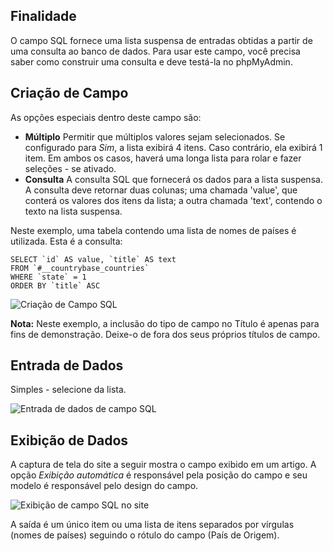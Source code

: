 <!-- Filename: J3.x:Adding_custom_fields/Sql_Field / Display title: Campo SQL -->

## Finalidade

O campo SQL fornece uma lista suspensa de entradas obtidas a partir de uma consulta ao banco de dados. Para usar este campo, você precisa saber como construir uma consulta e deve testá-la no phpMyAdmin.

## Criação de Campo

As opções especiais dentro deste campo são:

- **Múltiplo** Permitir que múltiplos valores sejam selecionados. Se configurado para *Sim*, a lista exibirá 4 itens. Caso contrário, ela exibirá 1 item. Em ambos os casos, haverá uma longa lista para rolar e fazer seleções - se ativado.
- **Consulta** A consulta SQL que fornecerá os dados para a lista suspensa. A consulta deve retornar duas colunas; uma chamada 'value', que conterá os valores dos itens da lista; a outra chamada 'text', contendo o texto na lista suspensa.

Neste exemplo, uma tabela contendo uma lista de nomes de países é utilizada. Esta é a consulta:
```
SELECT `id` AS value, `title` AS text
FROM `#__countrybase_countries`
WHERE `state` = 1
ORDER BY `title` ASC
```
![Criação de Campo SQL](../../../en/images/fields/fields-sql-edit.png)

**Nota:** Neste exemplo, a inclusão do tipo de campo no Título é apenas para fins de demonstração. Deixe-o de fora dos seus próprios títulos de campo.

## Entrada de Dados

Simples - selecione da lista.

![Entrada de dados de campo SQL](../../../en/images/fields/fields-sql-data-entry.png)


## Exibição de Dados

A captura de tela do site a seguir mostra o campo exibido em um artigo. A
opção *Exibição automática* é responsável pela posição do campo e
seu modelo é responsável pelo design do campo.

![Exibição de campo SQL no site](../../../en/images/fields/fields-sql-site.png)

A saída é um único item ou uma lista de itens separados por vírgulas (nomes de países)
seguindo o rótulo do campo (País de Origem).


